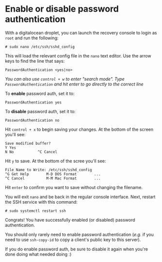 # Enable or disable password authentication


With a digitalocean droplet, you can launch the recovery console to login as `root` and run the following:
```
# sudo nano /etc/ssh/sshd_config
```
This will load the relevant config file in the `nano` text editor. Use the arrow keys to find the line that says:
```
PasswordAuthentication <yes|no>
```
_You can also use `control + w` to enter "search mode". Type `PasswordAuthentication` and hit enter to go directly to the correct line_

To **enable** password auth, set it to:
```
PasswordAuthentication yes
```
To **disable** password auth, set it to:
```
PasswordAuthentication no
```

Hit `control + x` to begin saving your changes. At the bottom of the screen you'll see:
```
Save modified buffer?                                                                                            
Y Yes
N No           ^C Cancel
```
Hit `y` to save. At the bottom of the scree you'll see:
```
File Name to Write: /etc/ssh/sshd_config                                                                                                                                                                                    
^G Get Help        M-D DOS Format        ...
^C Cancel          M-M Mac Format        ...
```
Hit `enter` to confirm you want to save without changing the filename.

You will exit `nano` and be back in the regular console interface. Next, restart the SSH service with this command:
```
# sudo systemctl restart ssh
```
Congrats! You have successfully enabled (or disabled) password authentication.

You should only rarely need to enable password authentication (_e.g._ if you need to use `ssh-copy-id` to copy a client's public key to this server).

If you do enable password auth, be sure to disable it again when you're done doing what needed doing :)
